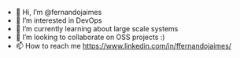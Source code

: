 - 👋 Hi, I’m @fernandojaimes
- 👀 I’m interested in DevOps 
- 🌱 I’m currently learning about large scale systems
- 💞️ I’m looking to collaborate on OSS projects :)
- 📫 How to reach me https://www.linkedin.com/in/ffernandojaimes/

<!---
fernandojaimes/fernandojaimes is a ✨ special ✨ repository because its `README.md` (this file) appears on your GitHub profile.
You can click the Preview link to take a look at your changes.
--->
